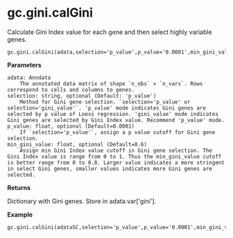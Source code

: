 gc.gini.calGini
===============
Calculate Gini Index value for each gene and then select highly variable genes.

    gc.gini.calGini(adata,selection='p_value',p_value='0.0001',min_gini_value='0.6')

**Parameters**

    adata: Anndata
        The annotated data matrix of shape `n_obs` × `n_vars`. Rows correspond to cells and columns to genes.
    selection: string, optional (Default: 'p_value')
        Method for Gini gene selection. `selection='p_value' or selection='gini_value'`. 'p_value' mode indicates Gini genes are selected by p value of Loess regression. 'gini_value' mode indicates Gini genes are selected by Gini Index value. Recommend 'p_value' mode.
    p_value: float, optional (Default=0.0001)
        If `selection='p_value'`, assign a p value cutoff for Gini gene selection.
    min_gini_value: float, optional (Default=0.6)
        Assign min Gini Index value cutoff in Gini gene selection. The Gini Index value is range from 0 to 1. Thus the min_gini_value cutoff is better range from 0 to 0.8. Larger value indicates a more stringent in select Gini genes, smaller values indicates more Gini genes are selected.


**Returns**

Dictionary with Gini genes. Store in adata.var['gini'].

**Example**

    gc.gini.calGini(adataSC,selection='p_value',p_value='0.0001',min_gini_value='0.6')
